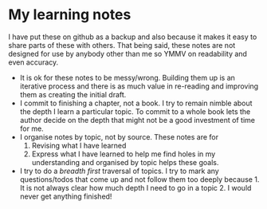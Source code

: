 # My learning notes

I have put these on github as a backup and also because it makes it easy to
share parts of these with others. That being said, these notes are not designed
for use by anybody other than me so YMMV on readability and even accuracy.

* It is ok for these notes to be messy/wrong. Building them up is an iterative
  process and there is as much value in re-reading and improving them as
  creating the initial draft.
* I commit to finishing a chapter, not a book. I try to remain nimble about the
  depth I learn a particular topic. To commit to a whole book lets the author
  decide on the depth that might not be a good investment of time for me.
* I organise notes by topic, not by source. These notes are for
    1. Revising what I have learned
    2. Express what I have learned to help me find holes in my understanding
  and organised by topic helps these goals.
* I try to do a _breadth first_ traversal of topics. I try to mark any
  questions/todos that come up and not follow them too deeply because
        1. It is not always clear how much depth I need to go in a topic
        2. I would never get anything finished!

